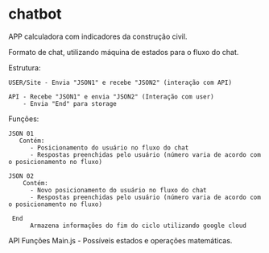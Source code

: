 # chatbot

APP calculadora com indicadores da construção civil. 

Formato de chat, utilizando máquina de estados para o fluxo do chat.

Estrutura:
    
    USER/Site - Envia "JSON1" e recebe "JSON2" (interação com API)

    API - Recebe "JSON1" e envia "JSON2" (Interação com user)
        - Envia "End" para storage


   Funções:

    JSON 01
       Contém:
          - Posicionamento do usuário no fluxo do chat
          - Respostas preenchidas pelo usuário (número varia de acordo com o posicionamento no fluxo)
  
    JSON 02
        Contém:
          - Novo posicionamento do usuário no fluxo do chat
          - Respostas preenchidas pelo usuário (número varia de acordo com o posicionamento no fluxo)
    
     End
          Armazena informações do fim do ciclo utilizando google cloud

API
Funções
    Main.js - Possíveis estados e operações matemáticas.
